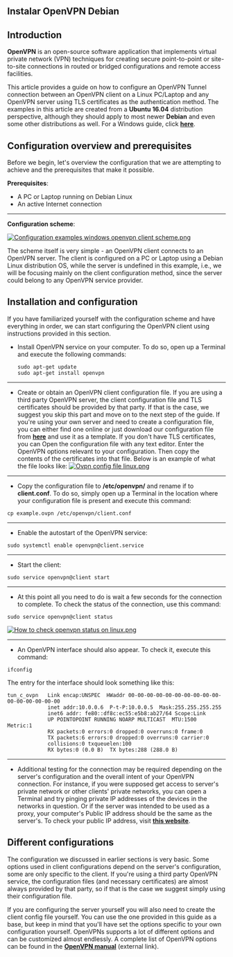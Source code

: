 ## Instalar OpenVPN Debian



## Introduction

**OpenVPN** is an open-source software application that implements virtual private network (VPN) techniques for creating secure point-to-point or site-to-site connections in routed or bridged configurations and remote access facilities.

This article provides a guide on how to configure an OpenVPN Tunnel connection between an OpenVPN client on a Linux PC/Laptop and any OpenVPN server using TLS certificates as the authentication method. The examples in this article are created from a **Ubuntu 16.04** distribution perspective, although they should apply to most newer **Debian** and even some other distributions as well. For a Windows guide, click **[here](https://wiki.teltonika-networks.com/view/OpenVPN_client_on_Windows)**.

## Configuration overview and prerequisites

Before we begin, let's overview the configuration that we are attempting to achieve and the prerequisites that make it possible.

**Prerequisites**:

- A PC or Laptop running on Debian Linux
- An active Internet connection

------

**Configuration scheme**:

[![Configuration examples windows openvpn client scheme.png](https://wiki.teltonika-networks.com/wikibase/images/thumb/a/a0/Configuration_examples_windows_openvpn_client_scheme.png/800px-Configuration_examples_windows_openvpn_client_scheme.png)](https://wiki.teltonika-networks.com/view/File:Configuration_examples_windows_openvpn_client_scheme.png)

The scheme itself is very simple - an OpenVPN client connects to an OpenVPN server. The client is configured on a PC or Laptop using a Debian Linux distribution OS, while the server is undefined in this example, i.e., we will be focusing mainly on the client configuration method, since the server could belong to any OpenVPN service provider.

## Installation and configuration

If you have familiarized yourself with the configuration scheme and have everything in order, we can start configuring the OpenVPN client using instructions provided in this section.

- Install OpenVPN service on your computer. To do so, open up a Terminal and execute the following commands:

  ```shell
  sudo apt-get update
  sudo apt-get install openvpn
  ```

------

- Create or obtain an OpenVPN client configuration file. If you are using a third party OpenVPN server, the client configuration file and TLS certificates should be provided by that party. If that is the case, we suggest you skip this part and move on to the next step of the guide.
  If you're using your own server and need to create a configuration file, you can either find one online or just download our configuration file from **[here](https://wiki.teltonika-networks.com/wikibase/images/0/07/Example.ovpn)** and use it as a template. If you don't have TLS certificates, you can
  Open the configuration file with any text editor. Enter the OpenVPN options relevant to your configuration. Then copy the contents of the certificates into that file. Below is an example of what the file looks like:
  [![Ovpn config file linux.png](https://wiki.teltonika-networks.com/wikibase/images/thumb/2/26/Ovpn_config_file_linux.png/1130px-Ovpn_config_file_linux.png)](https://wiki.teltonika-networks.com/view/File:Ovpn_config_file_linux.png)

------

- Copy the configuration file to **/etc/openvpn/** and rename if to **client.conf**. To do so, simply open up a Terminal in the location where your configuration file is present and execute this command:

```shell
cp example.ovpn /etc/openvpn/client.conf
```

------

- Enable the autostart of the OpenVPN service:

```shell
sudo systemctl enable openvpn@client.service
```

------

- Start the client:

```shell
sudo service openvpn@client start
```

------

- At this point all you need to do is wait a few seconds for the connection to complete. To check the status of the connection, use this command:

```shell
sudo service openvpn@client status
```

[![How to check openvpn status on linux.png](https://wiki.teltonika-networks.com/wikibase/images/d/d7/How_to_check_openvpn_status_on_linux.png)](https://wiki.teltonika-networks.com/view/File:How_to_check_openvpn_status_on_linux.png)

------

- An OpenVPN interface should also appear. To check it, execute this command:

```shell
ifconfig
```

The entry for the interface should look something like this:

```shell
tun_c_ovpn   Link encap:UNSPEC  HWaddr 00-00-00-00-00-00-00-00-00-00-00-00-00-00-00-00  
             inet addr:10.0.0.6  P-t-P:10.0.0.5  Mask:255.255.255.255
             inet6 addr: fe80::df8c:ec55:e5b8:ab27/64 Scope:Link
             UP POINTOPOINT RUNNING NOARP MULTICAST  MTU:1500  Metric:1
             RX packets:0 errors:0 dropped:0 overruns:0 frame:0
             TX packets:6 errors:0 dropped:0 overruns:0 carrier:0
             collisions:0 txqueuelen:100 
             RX bytes:0 (0.0 B)  TX bytes:288 (288.0 B)
```

------

- Additional testing for the connection may be required depending on the server's configuration and the overall intent of your OpenVPN connection. For instance, if you were supposed get access to server's private network or other clients' private networks, you can open a Terminal and try pinging private IP addresses of the devices in the networks in question. Or if the server was intended to be used as a proxy, your computer's Public IP address should be the same as the server's. To check your public IP address, visit **[this website](http://www.whatsmyip.org/)**.

## Different configurations

The configuration we discussed in earlier sections is very basic. Some options used in client configurations depend on the server's configuration, some are only specific to the client. If you're using a third party OpenVPN service, the configuration files (and necessary certificates) are almost always provided by that party, so if that is the case we suggest simply using their configuration file.

If you are configuring the server yourself you will also need to create the client config file yourself. You can use the one provided in this guide as a base, but keep in mind that you'll have set the options specific to your own configuration yourself. OpenVPNs supports a lot of different options and can be customized almost endlessly. A complete list of OpenVPN options can be found in the **[OpenVPN manual](https://community.openvpn.net/openvpn/wiki/Openvpn24ManPage)** (external link).
